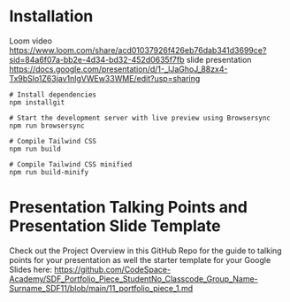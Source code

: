 # Installation

Loom video https://www.loom.com/share/acd01037926f426eb76dab341d3699ce?sid=84a6f07a-bb2e-4d34-bd32-452d0635f7fb
slide presentation https://docs.google.com/presentation/d/1-_lJaGhoJ_88zx4-Tx9bSlo1Z63jav1nlgVWEw33WME/edit?usp=sharing
```
# Install dependencies
npm installgit 

# Start the development server with live preview using Browsersync
npm run browsersync

# Compile Tailwind CSS
npm run build

# Compile Tailwind CSS minified
npm run build-minify

```

# Presentation Talking Points and Presentation Slide Template
Check out the Project Overview in this GitHub Repo for the guide to talking points for your presentation as well the starter template for your Google Slides here: https://github.com/CodeSpace-Academy/SDF_Portfolio_Piece_StudentNo_Classcode_Group_Name-Surname_SDF11/blob/main/11_portfolio_piece_1.md
